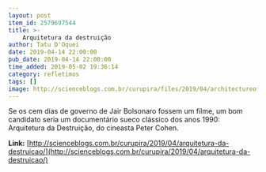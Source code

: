 ```yaml
---
layout: post
item_id: 2579697544
title: >-
    Arquitetura da destruição
author: Tatu D'Oquei
date: 2019-04-14 22:00:00
pub_date: 2019-04-14 22:00:00
time_added: 2019-05-02 19:36:14
category: refletimos
tags: []
image: http://scienceblogs.com.br/curupira/files/2019/04/architectureofdoom.jpg
---
```


Se os cem dias de governo de Jair Bolsonaro fossem um filme, um bom candidato seria um documentário sueco clássico dos anos 1990: Arquitetura da Destruição, do cineasta Peter Cohen.

**Link:** [http://scienceblogs.com.br/curupira/2019/04/arquitetura-da-destruicao/](http://scienceblogs.com.br/curupira/2019/04/arquitetura-da-destruicao/)

